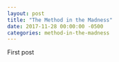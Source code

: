 ```yaml
---
layout: post
title: "The Method in the Madness"
date: 2017-11-28 00:00:00 -0500
categories: method-in-the-madness
---
```


First post
